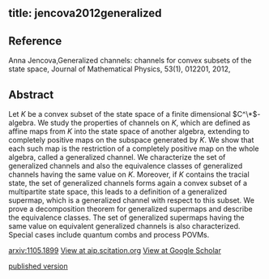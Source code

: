 title: jencova2012generalized
---


## Reference

Anna Jencova,Generalized channels: channels for convex subsets of the state space, Journal of Mathematical Physics, 53(1), 012201,  2012,

## Abstract 
  Let $K$ be a convex subset of the state space of a finite dimensional
$C^\*$-algebra. We study the properties of channels on $K$, which are defined as
affine maps from $K$ into the state space of another algebra, extending to
completely positive maps on the subspace generated by $K$. We show that each
such map is the restriction of a completely positive map on the whole algebra,
called a generalized channel. We characterize the set of generalized channels
and also the equivalence classes of generalized channels having the same value
on $K$. Moreover, if $K$ contains the tracial state, the set of generalized
channels forms again a convex subset of a multipartite state space, this leads
to a definition of a generalized supermap, which is a generalized channel with
respect to this subset. We prove a decomposition theorem for generalized
supermaps and describe the equivalence classes. The set of generalized
supermaps having the same value on equivalent generalized channels is also
characterized. Special cases include quantum combs and process POVMs.

    
[arxiv:1105.1899](https://arxiv.org/abs/1105.1899)
[View at aip.scitation.org](https://aip.scitation.org/doi/abs/10.1063/1.3676294)
[View at Google Scholar](https://scholar.google.com/scholar_lookup?arxiv_id=1105.1899) 

[published version](jencova2012generalized/published.pdf)
